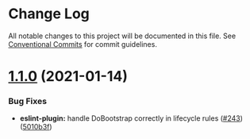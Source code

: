 # Change Log

All notable changes to this project will be documented in this file.
See [Conventional Commits](https://conventionalcommits.org) for commit guidelines.

# [1.1.0](https://github.com/angular-eslint/angular-eslint/compare/v1.0.0...v1.1.0) (2021-01-14)

### Bug Fixes

- **eslint-plugin:** handle DoBootstrap correctly in lifecycle rules ([#243](https://github.com/angular-eslint/angular-eslint/issues/243)) ([5010b3f](https://github.com/angular-eslint/angular-eslint/commit/5010b3f827b6089c089e5a5d55905aa3ac8839cc))
